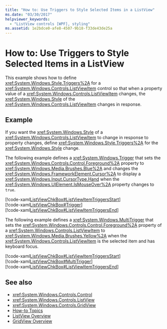 ```yaml
---
title: "How to: Use Triggers to Style Selected Items in a ListView"
ms.date: "03/30/2017"
helpviewer_keywords: 
  - "ListView controls [WPF], styling"
ms.assetid: 1e2bdce0-afe8-4507-9b18-f33de43de25a
---
```

# How to: Use Triggers to Style Selected Items in a ListView
This example shows how to define <xref:System.Windows.Style.Triggers%2A> for a <xref:System.Windows.Controls.ListViewItem> control so that when a property value of a <xref:System.Windows.Controls.ListViewItem> changes, the <xref:System.Windows.Style> of the <xref:System.Windows.Controls.ListViewItem> changes in response.  
  
## Example  
 If you want the <xref:System.Windows.Style> of a <xref:System.Windows.Controls.ListViewItem> to change in response to property changes, define <xref:System.Windows.Style.Triggers%2A> for the <xref:System.Windows.Style> change.  
  
 The following example defines a <xref:System.Windows.Trigger> that sets the <xref:System.Windows.Controls.Control.Foreground%2A> property to <xref:System.Windows.Media.Brushes.Blue%2A> and changes the <xref:System.Windows.FrameworkElement.Cursor%2A> to display a <xref:System.Windows.Input.CursorType.Hand> when the <xref:System.Windows.UIElement.IsMouseOver%2A> property changes to `true`.  
  
 [!code-xaml[ListViewChkBox#ListViewItemTriggersStart](../../../../samples/snippets/csharp/VS_Snippets_Wpf/ListViewChkBox/CS/window1.xaml#listviewitemtriggersstart)]  
[!code-xaml[ListViewChkBox#Trigger](../../../../samples/snippets/csharp/VS_Snippets_Wpf/ListViewChkBox/CS/window1.xaml#trigger)]  
[!code-xaml[ListViewChkBox#ListViewItemTriggersEnd](../../../../samples/snippets/csharp/VS_Snippets_Wpf/ListViewChkBox/CS/window1.xaml#listviewitemtriggersend)]  
  
 The following example defines a <xref:System.Windows.MultiTrigger> that sets the <xref:System.Windows.Controls.Control.Foreground%2A> property of a <xref:System.Windows.Controls.ListViewItem> to <xref:System.Windows.Media.Brushes.Yellow%2A> when the <xref:System.Windows.Controls.ListViewItem> is the selected item and has keyboard focus.  
  
 [!code-xaml[ListViewChkBox#ListViewItemTriggersStart](../../../../samples/snippets/csharp/VS_Snippets_Wpf/ListViewChkBox/CS/window1.xaml#listviewitemtriggersstart)]  
[!code-xaml[ListViewChkBox#MultiTrigger](../../../../samples/snippets/csharp/VS_Snippets_Wpf/ListViewChkBox/CS/window1.xaml#multitrigger)]  
[!code-xaml[ListViewChkBox#ListViewItemTriggersEnd](../../../../samples/snippets/csharp/VS_Snippets_Wpf/ListViewChkBox/CS/window1.xaml#listviewitemtriggersend)]  
  
## See also
- <xref:System.Windows.Controls.Control>
- <xref:System.Windows.Controls.ListView>
- <xref:System.Windows.Controls.GridView>
- [How-to Topics](../../../../docs/framework/wpf/controls/listview-how-to-topics.md)
- [ListView Overview](../../../../docs/framework/wpf/controls/listview-overview.md)
- [GridView Overview](../../../../docs/framework/wpf/controls/gridview-overview.md)
